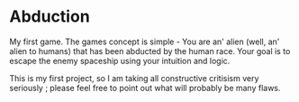 # Abduction
My first game. 
The games concept is simple - You are an' alien (well, an' alien to humans) that has been abducted by the human race. Your goal is to escape the enemy spaceship using your intuition and logic.

This is my first project, so I am taking all constructive critisism very seriously ; please feel free to point out what will probably be many flaws. 
